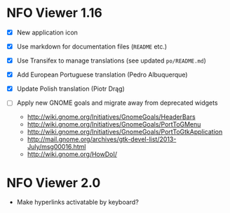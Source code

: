 NFO Viewer 1.16
===============

 * [X] New application icon
 * [X] Use markdown for documentation files (`README` etc.)
 * [X] Use Transifex to manage translations (see updated `po/README.md`)
 * [X] Add European Portuguese translation (Pedro Albuquerque)
 * [X] Update Polish translation (Piotr Drąg)

 * [ ] Apply new GNOME goals and migrate away from deprecated widgets
   - http://wiki.gnome.org/Initiatives/GnomeGoals/HeaderBars
   - http://wiki.gnome.org/Initiatives/GnomeGoals/PortToGMenu
   - http://wiki.gnome.org/Initiatives/GnomeGoals/PortToGtkApplication
   - http://mail.gnome.org/archives/gtk-devel-list/2013-July/msg00016.html
   - http://wiki.gnome.org/HowDoI/

NFO Viewer 2.0
==============

 * Make hyperlinks activatable by keyboard?
